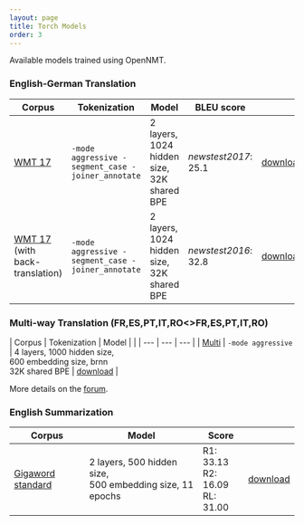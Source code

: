 ```yaml
---
layout: page
title: Torch Models
order: 3
---
```


Available models trained using OpenNMT.

### English-German Translation

| Corpus | Tokenization | Model | BLEU score | |
| --- | --- | --- | --- | --- |
| [WMT 17](http://www.statmt.org/wmt17/translation-task.html) | `-mode aggressive -segment_case -joiner_annotate` | 2 layers, 1024 hidden size, 32K shared BPE | *newstest2017*: 25.1 | [download](https://s3.amazonaws.com/opennmt-models/wmt-ende_l2-h1024-bpe32k_release.tar.gz) |
| [WMT 17](http://www.statmt.org/wmt17/translation-task.html) (with back-translation) | `-mode aggressive -segment_case -joiner_annotate` | 2 layers, 1024 hidden size, 32K shared BPE | *newstest2016*: 32.8 | [download](https://s3.amazonaws.com/opennmt-models/wmt-ende-with-bt_l2-h1024-bpe32k_release.tar.gz) |

### Multi-way Translation (FR,ES,PT,IT,RO<>FR,ES,PT,IT,RO)

| Corpus | Tokenization | Model | |
| --- | --- | --- |
| [Multi](https://s3.amazonaws.com/opennmt-trainingdata/multi-esfritptro-parallel-tokenized.tgz) | `-mode aggressive` | 4 layers, 1000 hidden size,<br>600 embedding size, brnn<br>32K shared BPE | [download](https://s3.amazonaws.com/opennmt-models/onmt_esfritptro-4-1000-600_epoch13_3.12_release_v2.t7) |

More details on the [forum](http://forum.opennmt.net/t/training-romance-multi-way-model/86).

### English Summarization

| Corpus | Model | Score | |
| --- | --- | --- | --- |
| [Gigaword standard](https://github.com/harvardnlp/sent-summary) | 2 layers, 500 hidden size,<br>500 embedding size, 11 epochs | R1: 33.13<br>R2: 16.09<br> RL: 31.00 | [download](https://s3.amazonaws.com/opennmt-models/textsum_epoch7_14.69_release.t7) |
